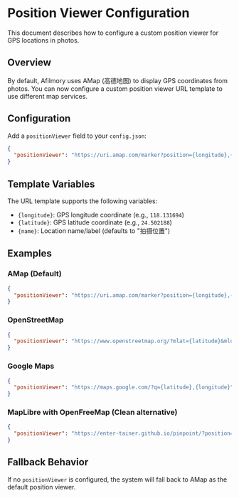# Position Viewer Configuration

This document describes how to configure a custom position viewer for GPS locations in photos.

## Overview

By default, Afilmory uses AMap (高德地图) to display GPS coordinates from photos. You can now configure a custom position viewer URL template to use different map services.

## Configuration

Add a `positionViewer` field to your `config.json`:

```json
{
  "positionViewer": "https://uri.amap.com/marker?position={longitude},{latitude}&name={name}"
}
```

## Template Variables

The URL template supports the following variables:

- `{longitude}`: GPS longitude coordinate (e.g., `118.131694`)
- `{latitude}`: GPS latitude coordinate (e.g., `24.502188`) 
- `{name}`: Location name/label (defaults to "拍摄位置")

## Examples

### AMap (Default)
```json
{
  "positionViewer": "https://uri.amap.com/marker?position={longitude},{latitude}&name={name}"
}
```

### OpenStreetMap
```json
{
  "positionViewer": "https://www.openstreetmap.org/?mlat={latitude}&mlon={longitude}&zoom=15"
}
```

### Google Maps
```json
{
  "positionViewer": "https://maps.google.com/?q={latitude},{longitude}"
}
```

### MapLibre with OpenFreeMap (Clean alternative)
```json
{
  "positionViewer": "https://enter-tainer.github.io/pinpoint/?position={longitude}%C2%B0%20E,{latitude}%C2%B0%20N&name={name}"
}
```

## Fallback Behavior

If no `positionViewer` is configured, the system will fall back to AMap as the default position viewer.